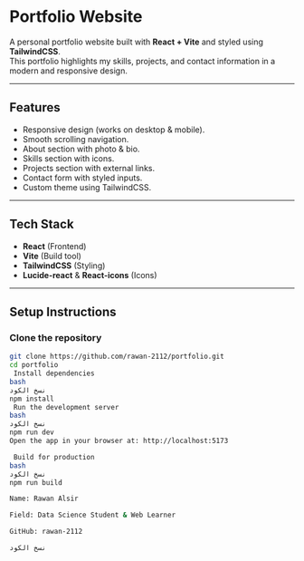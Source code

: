 #  Portfolio Website

A personal portfolio website built with **React + Vite** and styled using **TailwindCSS**.  
This portfolio highlights my skills, projects, and contact information in a modern and responsive design.

---

##  Features
- Responsive design (works on desktop & mobile).
- Smooth scrolling navigation.
- About section with photo & bio.
- Skills section with icons.
- Projects section with external links.
- Contact form with styled inputs.
- Custom theme using TailwindCSS.

---

##  Tech Stack
- **React** (Frontend)
- **Vite** (Build tool)
- **TailwindCSS** (Styling)
- **Lucide-react** & **React-icons** (Icons)

---

##  Setup Instructions

### Clone the repository
```bash
git clone https://github.com/rawan-2112/portfolio.git
cd portfolio
 Install dependencies
bash
نسخ الكود
npm install
 Run the development server
bash
نسخ الكود
npm run dev
Open the app in your browser at: http://localhost:5173

 Build for production
bash
نسخ الكود
npm run build

Name: Rawan Alsir

Field: Data Science Student & Web Learner

GitHub: rawan-2112

نسخ الكود
